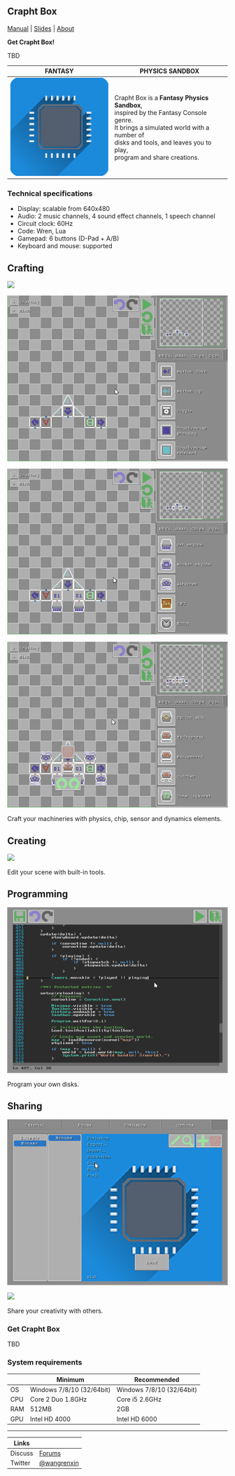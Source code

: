 <head>
<link rel="shortcut icon" type="image/x-icon" href="favicon.ico">
</head>

## Crapht Box

[Manual](https://paladin-t.github.io/crft/docs/manual) |
[Slides](https://paladin-t.github.io/crft/docs/slides) |
[About](https://paladin-t.github.io/crft/pages/about)

**Get Crapht Box!**

TBD

<!-- [![Crapht Box on Steam](pages/imgs/steam.png)](https://store.steampowered.com/app/1227090/) -->

| FANTASY | PHYSICS SANDBOX |
|----|----|
| <img src="pages/imgs/app.png" width="256"> | Crapht Box is a **Fantasy Physics Sandbox**, <br />inspired by the Fantasy Console genre. <br />It brings a simulated world with a number of <br />disks and tools, and leaves you to play, <br /> program and share creations. |

### Technical specifications

* Display: scalable from 640x480
* Audio: 2 music channels, 4 sound effect channels, 1 speech channel
* Circuit clock: 60Hz
* Code: Wren, Lua
* Gamepad: 6 buttons (D-Pad + A/B)
* Keyboard and mouse: supported

## Crafting

![](pages/imgs/crafting0.gif)

![](pages/imgs/crafting1.gif)

![](pages/imgs/crafting2.gif)

![](pages/imgs/crafting3.gif)

Craft your machineries with physics, chip, sensor and dynamics elements.

## Creating

![](pages/imgs/creating0.gif)

Edit your scene with built-in tools.

## Programming

![](pages/imgs/programming0.png)

Program your own disks.

## Sharing

![](pages/imgs/sharing0.png)

![](pages/imgs/sharing1.gif)

Share your creativity with others.

### Get Crapht Box

TBD

<!-- [![Crapht Box on Steam](pages/imgs/on_steam.png)](https://store.steampowered.com/app/1227090/) -->

### System requirements

| | Minimum | Recommended |
|----|----|----|
| OS | Windows 7/8/10 (32/64bit) | Windows 7/8/10 (32/64bit) |
| CPU | Core 2 Duo 1.8GHz | Core i5 2.6GHz |
| RAM | 512MB | 2GB |
| GPU | Intel HD 4000 | Intel HD 6000 |

<hr>

| Links | |
|----|----|
| Discuss | [Forums](https://steamcommunity.com/app/1227090/discussions/) |
| Twitter | [@wangrenxin](https://twitter.com/wangrenxin) |
